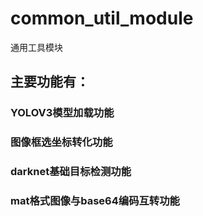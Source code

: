 # common_util_module
通用工具模块
## 主要功能有：
### YOLOV3模型加载功能
### 图像框选坐标转化功能
### darknet基础目标检测功能
### mat格式图像与base64编码互转功能